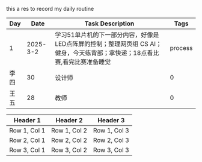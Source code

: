this a res to record my daily routine

| Day   | Date      | Task Description   | Tags   |
|-------|-----------|---------------------|--------|
| 1     | 2025-3-2  | 学习51单片机的下一部分内容，好像是LED点阵屏的控制；整理网页组 CS AI；健身，今天练背部；拿快递；18点看比赛,看完比赛准备睡觉 | process |
| 李四  | 30        | 设计师              | 0      |
| 王五  | 28        | 教师                | 0      |



| Header 1 | Header 2 | Header 3 |
|----------|----------|----------|
| Row 1, Col 1 | Row 1, Col 2 | Row 1, Col 3 |
| Row 2, Col 1 | Row 2, Col 2 | Row 2, Col 3 |
| Row 3, Col 1 | Row 3, Col 2 | Row 3, Col 3 |
